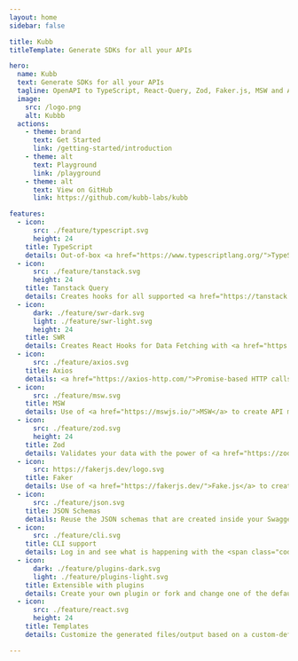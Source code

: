 ```yaml
---
layout: home
sidebar: false

title: Kubb
titleTemplate: Generate SDKs for all your APIs

hero:
  name: Kubb
  text: Generate SDKs for all your APIs
  tagline: OpenAPI to TypeScript, React-Query, Zod, Faker.js, MSW and Axios.
  image:
    src: /logo.png
    alt: Kubbb
  actions:
    - theme: brand
      text: Get Started
      link: /getting-started/introduction
    - theme: alt
      text: Playground
      link: /playground
    - theme: alt
      text: View on GitHub
      link: https://github.com/kubb-labs/kubb

features:
  - icon:
      src: ./feature/typescript.svg
      height: 24
    title: TypeScript
    details: Out-of-box <a href="https://www.typescriptlang.org/">TypeScript</a> (with JSDoc) support. <div class="learn-more"><a href="/plugins/plugin-ts">Learn more</a></div>
  - icon:
      src: ./feature/tanstack.svg
      height: 24
    title: Tanstack Query
    details: Creates hooks for all supported <a href="https://tanstack.com/query/latest">Tanstack-Query</a> frameworks (React, Solid, Svelte, Vue). <div class="learn-more"><a href="/plugins/swagger-tanstack-query">Learn more</a></div>
  - icon:
      dark: ./feature/swr-dark.svg
      light: ./feature/swr-light.svg
      height: 24
    title: SWR
    details: Creates React Hooks for Data Fetching with <a href="https://swr.vercel.app/">SWR</a>. <div class="learn-more"><a href="/plugins/plugin-swr">Learn more</a></div>
  - icon:
      src: ./feature/axios.svg
    title: Axios
    details: <a href="https://axios-http.com/">Promise-based HTTP calls</a> with a custom Client to set baseURL, headers, ... options. <div class="learn-more"><a href="/plugins/plugin/">Learn more</a></div>
  - icon:
      src: ./feature/msw.svg
    title: MSW
    details: Use of <a href="https://mswjs.io/">MSW</a> to create API mocks based on faker data. <div class="learn-more"><a href="/plugins/plugin-msw">Learn more</a></div>
  - icon:
      src: ./feature/zod.svg
      height: 24
    title: Zod
    details: Validates your data with the power of <a href="https://zod.dev/">Zod</a> schemas. <div class="learn-more"><a href="/plugins/plugin-zod">Learn more</a></div>
  - icon:
      src: https://fakerjs.dev/logo.svg
    title: Faker
    details: Use of <a href="https://fakerjs.dev/">Fake.js</a> to create mock data that can be used to create fake API calls. <div class="learn-more"><a href="/plugins/plugin-faker">Learn more</a></div>
  - icon:
      src: ./feature/json.svg
    title: JSON Schemas
    details: Reuse the JSON schemas that are created inside your Swagger/OpenAPI file. <div class="learn-more"><a href="/plugins/swagger">Learn more</a></div>
  - icon:
      src: ./feature/cli.svg
    title: CLI support
    details: Log in and see what is happening with the <span class="code">Kubb</span> CLI command. <div class="learn-more"><a href="/plugins/cli">Learn more</a></div>
  - icon:
      dark: ./feature/plugins-dark.svg
      light: ./feature/plugins-light.svg
    title: Extensible with plugins
    details: Create your own plugin or fork and change one of the default plugins with your flavor(without a Kubb fork). <div class="learn-more"><a href="/plugins/overview">Learn more</a></div>
  - icon:
      src: ./feature/react.svg
      height: 24
    title: Templates
    details: Customize the generated files/output based on a custom-defined JSX(React) template. <div class="learn-more"><a href="/knowledge-base/templates">Learn more</a></div>

---
```

<!--
Ideas
 https://github.com/elysiajs/documentation/blob/14601f322b42023ea8b50edd3584545915bbda0e/docs/index.md?plain=1
 https://github.com/elysiajs/documentation/blob/14601f322b42023ea8b50edd3584545915bbda0e/components/midori/index.vue
-->
